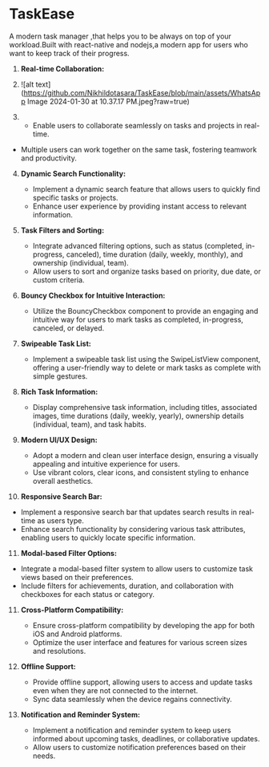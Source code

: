 # TaskEase

A modern task manager ,that helps you to be always on top of your workload.Built with react-native and nodejs,a modern app for users who want to keep track of their progress.

1. **Real-time Collaboration:**

2. ![alt text](https://github.com/Nikhildotasara/TaskEase/blob/main/assets/WhatsApp Image 2024-01-30 at 10.37.17 PM.jpeg?raw=true)
3.  - Enable users to collaborate seamlessly on tasks and projects in real-time.
   - Multiple users can work together on the same task, fostering teamwork and productivity.

4. **Dynamic Search Functionality:**

   - Implement a dynamic search feature that allows users to quickly find specific tasks or projects.
   - Enhance user experience by providing instant access to relevant information.

5. **Task Filters and Sorting:**

   - Integrate advanced filtering options, such as status (completed, in-progress, canceled), time duration (daily, weekly, monthly), and ownership (individual, team).
   - Allow users to sort and organize tasks based on priority, due date, or custom criteria.

6. **Bouncy Checkbox for Intuitive Interaction:**

   - Utilize the BouncyCheckbox component to provide an engaging and intuitive way for users to mark tasks as completed, in-progress, canceled, or delayed.

7. **Swipeable Task List:**

   - Implement a swipeable task list using the SwipeListView component, offering a user-friendly way to delete or mark tasks as complete with simple gestures.

8. **Rich Task Information:**

   - Display comprehensive task information, including titles, associated images, time durations (daily, weekly, yearly), ownership details (individual, team), and task habits.

9. **Modern UI/UX Design:**

   - Adopt a modern and clean user interface design, ensuring a visually appealing and intuitive experience for users.
   - Use vibrant colors, clear icons, and consistent styling to enhance overall aesthetics.

10. **Responsive Search Bar:**

   - Implement a responsive search bar that updates search results in real-time as users type.
   - Enhance search functionality by considering various task attributes, enabling users to quickly locate specific information.

11. **Modal-based Filter Options:**

   - Integrate a modal-based filter system to allow users to customize task views based on their preferences.
   - Include filters for achievements, duration, and collaboration with checkboxes for each status or category.

11. **Cross-Platform Compatibility:**

    - Ensure cross-platform compatibility by developing the app for both iOS and Android platforms.
    - Optimize the user interface and features for various screen sizes and resolutions.

12. **Offline Support:**

    - Provide offline support, allowing users to access and update tasks even when they are not connected to the internet.
    - Sync data seamlessly when the device regains connectivity.

13. **Notification and Reminder System:**
    - Implement a notification and reminder system to keep users informed about upcoming tasks, deadlines, or collaborative updates.
    - Allow users to customize notification preferences based on their needs.
